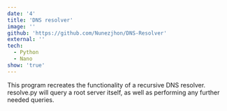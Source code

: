 ```yaml
---
date: '4'
title: 'DNS resolver'
image: ''
github: 'https://github.com/Nunezjhon/DNS-Resolver'
external: ''
tech:
  - Python
  - Nano
show: 'true'
---
```


This program recreates the functionality of a recursive DNS resolver.
resolve.py will query a root server itself, as well as performing any further needed queries.
